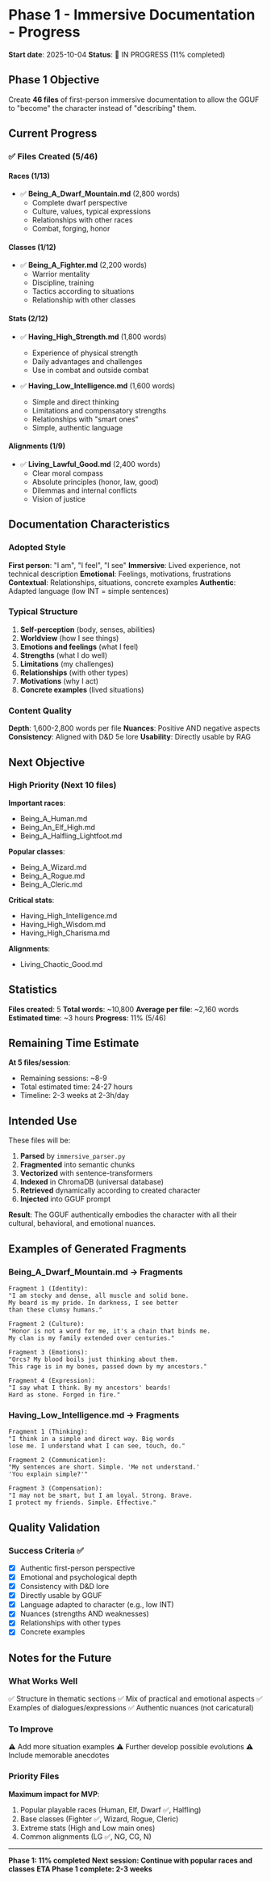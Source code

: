 # Phase 1 - Immersive Documentation - Progress

**Start date**: 2025-10-04
**Status**: 🚧 IN PROGRESS (11% completed)

## Phase 1 Objective

Create **46 files** of first-person immersive documentation to allow the GGUF to "become" the character instead of "describing" them.

## Current Progress

### ✅ Files Created (5/46)

#### Races (1/13)
- ✅ **Being_A_Dwarf_Mountain.md** (2,800 words)
  - Complete dwarf perspective
  - Culture, values, typical expressions
  - Relationships with other races
  - Combat, forging, honor

#### Classes (1/12)
- ✅ **Being_A_Fighter.md** (2,200 words)
  - Warrior mentality
  - Discipline, training
  - Tactics according to situations
  - Relationship with other classes

#### Stats (2/12)
- ✅ **Having_High_Strength.md** (1,800 words)
  - Experience of physical strength
  - Daily advantages and challenges
  - Use in combat and outside combat
  
- ✅ **Having_Low_Intelligence.md** (1,600 words)
  - Simple and direct thinking
  - Limitations and compensatory strengths
  - Relationships with "smart ones"
  - Simple, authentic language

#### Alignments (1/9)
- ✅ **Living_Lawful_Good.md** (2,400 words)
  - Clear moral compass
  - Absolute principles (honor, law, good)
  - Dilemmas and internal conflicts
  - Vision of justice

## Documentation Characteristics

### Adopted Style

**First person**: "I am", "I feel", "I see"
**Immersive**: Lived experience, not technical description
**Emotional**: Feelings, motivations, frustrations
**Contextual**: Relationships, situations, concrete examples
**Authentic**: Adapted language (low INT = simple sentences)

### Typical Structure

1. **Self-perception** (body, senses, abilities)
2. **Worldview** (how I see things)
3. **Emotions and feelings** (what I feel)
4. **Strengths** (what I do well)
5. **Limitations** (my challenges)
6. **Relationships** (with other types)
7. **Motivations** (why I act)
8. **Concrete examples** (lived situations)

### Content Quality

**Depth**: 1,600-2,800 words per file
**Nuances**: Positive AND negative aspects
**Consistency**: Aligned with D&D 5e lore
**Usability**: Directly usable by RAG

## Next Objective

### High Priority (Next 10 files)

**Important races**:
- Being_A_Human.md
- Being_An_Elf_High.md
- Being_A_Halfling_Lightfoot.md

**Popular classes**:
- Being_A_Wizard.md
- Being_A_Rogue.md
- Being_A_Cleric.md

**Critical stats**:
- Having_High_Intelligence.md
- Having_High_Wisdom.md
- Having_High_Charisma.md

**Alignments**:
- Living_Chaotic_Good.md

## Statistics

**Files created**: 5
**Total words**: ~10,800
**Average per file**: ~2,160 words
**Estimated time**: ~3 hours
**Progress**: 11% (5/46)

## Remaining Time Estimate

**At 5 files/session**:
- Remaining sessions: ~8-9
- Total estimated time: 24-27 hours
- Timeline: 2-3 weeks at 2-3h/day

## Intended Use

These files will be:
1. **Parsed** by `immersive_parser.py`
2. **Fragmented** into semantic chunks
3. **Vectorized** with sentence-transformers
4. **Indexed** in ChromaDB (universal database)
5. **Retrieved** dynamically according to created character
6. **Injected** into GGUF prompt

**Result**: The GGUF authentically embodies the character with all their cultural, behavioral, and emotional nuances.

## Examples of Generated Fragments

### Being_A_Dwarf_Mountain.md → Fragments

```
Fragment 1 (Identity):
"I am stocky and dense, all muscle and solid bone. 
My beard is my pride. In darkness, I see better 
than these clumsy humans."

Fragment 2 (Culture):
"Honor is not a word for me, it's a chain that binds me. 
My clan is my family extended over centuries."

Fragment 3 (Emotions):
"Orcs? My blood boils just thinking about them. 
This rage is in my bones, passed down by my ancestors."

Fragment 4 (Expression):
"I say what I think. By my ancestors' beards! 
Hard as stone. Forged in fire."
```

### Having_Low_Intelligence.md → Fragments

```
Fragment 1 (Thinking):
"I think in a simple and direct way. Big words 
lose me. I understand what I can see, touch, do."

Fragment 2 (Communication):
"My sentences are short. Simple. 'Me not understand.' 
'You explain simple?'"

Fragment 3 (Compensation):
"I may not be smart, but I am loyal. Strong. Brave. 
I protect my friends. Simple. Effective."
```

## Quality Validation

### Success Criteria ✅

- [x] Authentic first-person perspective
- [x] Emotional and psychological depth
- [x] Consistency with D&D lore
- [x] Directly usable by GGUF
- [x] Language adapted to character (e.g., low INT)
- [x] Nuances (strengths AND weaknesses)
- [x] Relationships with other types
- [x] Concrete examples

## Notes for the Future

### What Works Well

✅ Structure in thematic sections
✅ Mix of practical and emotional aspects
✅ Examples of dialogues/expressions
✅ Authentic nuances (not caricatural)

### To Improve

⚠️ Add more situation examples
⚠️ Further develop possible evolutions
⚠️ Include memorable anecdotes

### Priority Files

**Maximum impact for MVP**:
1. Popular playable races (Human, Elf, Dwarf ✅, Halfling)
2. Base classes (Fighter ✅, Wizard, Rogue, Cleric)
3. Extreme stats (High and Low main ones)
4. Common alignments (LG ✅, NG, CG, N)

---

**Phase 1: 11% completed**
**Next session: Continue with popular races and classes**
**ETA Phase 1 complete: 2-3 weeks**

